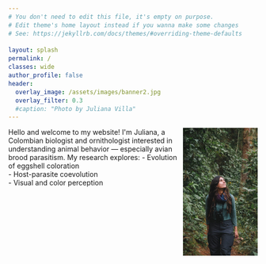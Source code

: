 ```yaml
---
# You don't need to edit this file, it's empty on purpose.
# Edit theme's home layout instead if you wanna make some changes
# See: https://jekyllrb.com/docs/themes/#overriding-theme-defaults

layout: splash
permalink: /
classes: wide
author_profile: false
header:
  overlay_image: /assets/images/banner2.jpg
  overlay_filter: 0.3
  #caption: "Photo by Juliana Villa"
---
```

<div>
  <img style="display: flex; margin: auto; float: right; width: 30%;" src="/assets/images/photo_home.jpg"/>
</div>


  Hello and welcome to my website! I'm Juliana, a Colombian biologist and ornithologist interested in understanding animal behavior — especially avian brood parasitism. 
  My research explores:
      - Evolution of eggshell coloration  
      - Host-parasite coevolution  
      - Visual and color perception
